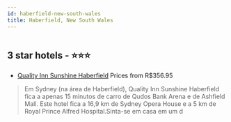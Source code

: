 ```yaml
---
id: haberfield-new-south-wales
title: Haberfield, New South Wales
---
```


<center><img src="https://i.travelapi.com/hotels/46000000/45450000/45443500/45443445/6ce4e802_z.jpg" alt="" /></center>


##  3 star hotels - ⭐️⭐️⭐️

-    [Quality Inn Sunshine Haberfield](https://www.hurb.com/br/aud/https://www.hurb.com/br/hotels/haberfield/quality-inn-sunshine-haberfield-HT-A4EP?cmp=18055) Prices from R$356.95
   > Em Sydney (na área de Haberfield), Quality Inn Sunshine Haberfield fica a apenas 15 minutos de carro de Qudos Bank Arena e de Ashfield Mall.  Este hotel fica a 16,9 km de Sydney Opera House e a 5 km de Royal Prince Alfred Hospital.Sinta-se em casa em um d
